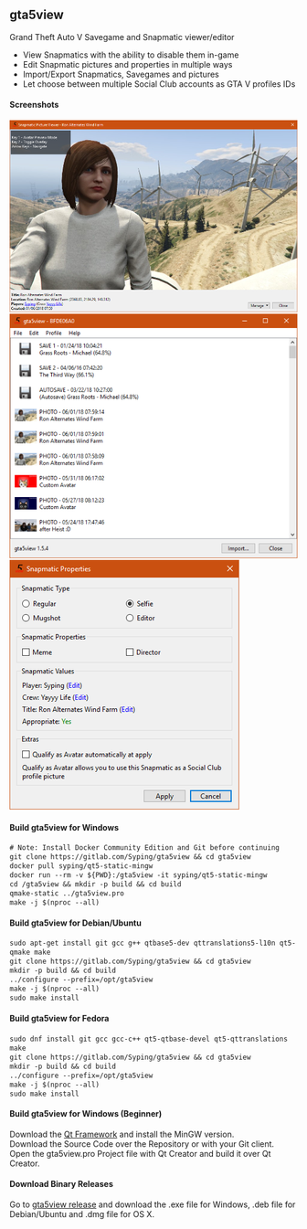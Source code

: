 ## gta5view
Grand Theft Auto V Savegame and Snapmatic viewer/editor

- View Snapmatics with the ability to disable them in-game
- Edit Snapmatic pictures and properties in multiple ways
- Import/Export Snapmatics, Savegames and pictures
- Let choose between multiple Social Club accounts as GTA V profiles IDs

#### Screenshots
![Snapmatic Picture Viewer](res/src/picture.png)  
![User Interface](res/src/mainui.png)  
![Snapmatic Properties](res/src/prop.png)

#### Build gta5view for Windows

    # Note: Install Docker Community Edition and Git before continuing
    git clone https://gitlab.com/Syping/gta5view && cd gta5view
    docker pull syping/qt5-static-mingw
    docker run --rm -v ${PWD}:/gta5view -it syping/qt5-static-mingw
    cd /gta5view && mkdir -p build && cd build
    qmake-static ../gta5view.pro
    make -j $(nproc --all)

#### Build gta5view for Debian/Ubuntu

    sudo apt-get install git gcc g++ qtbase5-dev qttranslations5-l10n qt5-qmake make
    git clone https://gitlab.com/Syping/gta5view && cd gta5view
    mkdir -p build && cd build
    ../configure --prefix=/opt/gta5view
    make -j $(nproc --all)
    sudo make install

#### Build gta5view for Fedora

    sudo dnf install git gcc gcc-c++ qt5-qtbase-devel qt5-qttranslations make
    git clone https://gitlab.com/Syping/gta5view && cd gta5view
    mkdir -p build && cd build
    ../configure --prefix=/opt/gta5view
    make -j $(nproc --all)
    sudo make install

#### Build gta5view for Windows (Beginner)

Download the [Qt Framework](https://www.qt.io/) and install the MinGW version.  
Download the Source Code over the Repository or with your Git client.  
Open the gta5view.pro Project file with Qt Creator and build it over Qt Creator.

#### Download Binary Releases

Go to [gta5view release](https://github.com/SyDevTeam/gta5view/releases) and download the .exe file for Windows, .deb file for Debian/Ubuntu and .dmg file for OS X.

